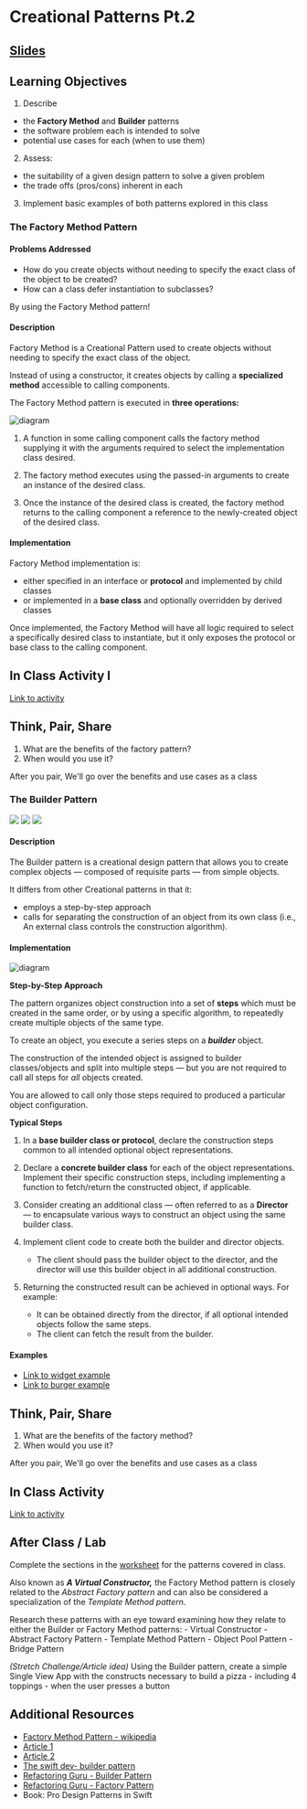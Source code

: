 <!-- Run this slideshow via the following command: -->
<!-- reveal-md README.md -w -->


<!-- .slide: class="header" -->

# Creational Patterns Pt.2

## [Slides](https://make-school-courses.github.io/MOB-2.4-Advanced-Architectural-Patterns-in-iOS/Slides/02-Creational-PatternsPt.2/README.html ':ignore')

<!-- > -->

## Learning Objectives

1. Describe
- the **Factory Method** and **Builder** patterns
- the software problem each is intended to solve
- potential use cases for each (when to use them)

2. Assess:
- the suitability of a given design pattern to solve a given problem
- the trade offs (pros/cons) inherent in each

3. Implement basic examples of both patterns explored in this class

<!-- > -->

### The Factory Method Pattern

#### Problems Addressed

- How do you create objects without needing to specify the exact class of the object to be created?
- How can a class defer instantiation to subclasses?

By using the Factory Method pattern!

<!-- > -->

#### Description

Factory Method is a Creational Pattern used to create objects without needing to specify the exact class of the object.

Instead of using a constructor, it creates objects by calling a **specialized method** accessible to calling components.

<!-- > -->

The Factory Method pattern is executed in **three operations:**

![diagram](assets/factoryDiagram.png)

<!-- v -->

1. A function in some calling component calls the factory method supplying it with the arguments required to select the  implementation class desired.

<!-- v -->

2. The factory method executes using the passed-in arguments to create an instance of the desired class.

<!-- v -->

3. Once the instance of the desired class is created, the factory method returns to the calling component a reference to the newly-created object of the desired class.

<!-- > -->

#### Implementation

Factory Method implementation is:

- either specified in an interface or **protocol** and implemented by child classes
- or implemented in a **base class** and optionally overridden by derived classes

Once implemented, the Factory Method will have all logic required to select a specifically desired class to instantiate, but it only exposes the protocol or base class to the calling component.

<!-- > -->

## In Class Activity I

[Link to activity](https://github.com/Make-School-Courses/MOB-2.4-Advanced-Architectural-Patterns-in-iOS/blob/master/Lessons/02-Creational-PatternsPt.2/assignments/factory.md)

<!-- > -->

## Think, Pair, Share

1. What are the benefits of the factory pattern?
2. When would you use it?

After you pair, We'll go over the benefits and use cases as a class

<!--
#### Benefits
1. Factory Method pattern makes the codebase more flexible to add or remove new types.
2. It is simple to implement.
3. It is often combined with the Singleton and Object Pool patterns.

#### When to use

The goal of this pattern is to encapsulate a **thing** for which optional variations of that thing are needed.

Use it when there is a choice to be made between classes that implement a shared protocol or base class.

This pattern works when a calling component can rely on the existence of only one single base type
- __*do not*__ use it if there is no single common base class or shared protocol.

-->

<!-- > -->

### The Builder Pattern

<img src="https://refactoring.guru/images/patterns/diagrams/builder/problem1.png">

<!-- v -->

<img src="https://refactoring.guru/images/patterns/diagrams/builder/problem2.png">

<!-- v -->

<img src="https://refactoring.guru/images/patterns/diagrams/builder/solution1.png">

<!-- > -->

#### Description

The Builder pattern is a creational design pattern that allows you to create complex objects — composed of requisite parts — from simple objects.

It differs from other Creational patterns in that it:

- employs a step-by-step approach
- calls for separating the construction of an object from its own class (i.e., An external class controls the construction algorithm).

<!-- > -->

#### Implementation

![diagram](assets/builder.png)

<!-- > -->

**Step-by-Step Approach**

The pattern organizes object construction into a set of **steps** which must be created in the same order, or by using a specific algorithm, to repeatedly create multiple objects of the same type.

<!-- > -->

To create an object, you execute a series steps on a __*builder*__ object.

The construction of the intended object is assigned to builder classes/objects and split into multiple steps — but you are not required to call all steps for *all* objects created.

You are allowed to call only those steps required to produced a particular object configuration.

<!-- > -->

<!--
**External Builders**

The Builder pattern suggests that you extract the object construction code out of its own class and move it to separate objects called *builders.*

The construction of the intended object is assigned to builder classes/objects and split into multiple steps.

To create an object, you successively call builder methods on an instance of a builder class, which builds the final object step-by-step and returns it as its final step.
-->

<!-- > -->

**Typical Steps**

1. In a **base builder class or protocol**, declare the construction steps common to all intended optional object representations.

2. Declare a **concrete builder class** for each of the object representations. Implement their specific construction steps, including implementing a function to fetch/return the constructed object, if applicable.

3. Consider creating an additional class — often referred to as a **Director** — to encapsulate various ways to construct an object using the same builder class.

<!-- > -->

4. Implement client code to create both the builder and director objects.
    - The client should pass the builder object to the director, and the director will use this builder object in all additional construction.

5. Returning the constructed result can be achieved in optional ways. For example:
    - It can be obtained directly from the director,  if all optional intended objects follow the same steps.
    - The client can fetch the result from the builder.

<!-- > -->

#### Examples

- [Link to widget example](assignments/widget.md)
- [Link to burger example](assignments/burgerExample.md)

<!-- > -->

## Think, Pair, Share

1. What are the benefits of the factory method?
2. When would you use it?

After you pair, We'll go over the benefits and use cases as a class

<!--
#### Benefits
This pattern allows you to produce different types and representations of an object using the same construction code.

Builder can use one of the other patterns — including Singleton or Bridge — to provide the logic that decides which object gets built.

Builder is one of the top design patterns used in iOS development (along with Singleton and Factory Method)

#### When to use (problems addressed)

Use the Builder pattern when…
- you need to compose complex objects
- you want to avoid having a constructor with too many parameters (difficult to work with)
- your code needs different versions of a specific object

**iOS Example**
What if you want to create a view controller which creates a custom view based on the user’s selection of key criteria such as:

- Region
- Gender
- Age
- Personal Interests
- etc.

...and then present a *different* view based on each of the choices the user selects?

Builder facilitates this architecture nicely!

-->

<!-- > -->

## In Class Activity

[Link to activity](https://github.com/Make-School-Courses/MOB-2.4-Advanced-Architectural-Patterns-in-iOS/blob/master/Lessons/02-Creational-PatternsPt.2/assignments/builder.md)

<!-- > -->

## After Class / Lab

Complete the sections in the [worksheet](https://docs.google.com/document/d/11jRhbMQfxqDy3SP-Xs_EnWUnuwcwX3QFvNYnRbVvwWo/edit?usp=sharing) for the patterns covered in class.

Also known as __*A Virtual Constructor,*__ the Factory Method pattern is closely related to the *Abstract Factory pattern* and can also be considered a specialization of the *Template Method pattern.*

Research these patterns with an eye toward examining how they relate to either the Builder or Factory Method patterns:
    - Virtual Constructor
    - Abstract Factory Pattern
    - Template Method Pattern
    - Object Pool Pattern
    - Bridge Pattern

<!-- > -->

*(Stretch Challenge/Article idea)* Using the Builder pattern, create a simple Single View App with the constructs necessary to build a pizza -  including 4 toppings - when the user presses a button

<!-- > -->

## Additional Resources

- [Factory Method Pattern - wikipedia](https://en.wikipedia.org/wiki/Factory_method_pattern)
- [Article 1](https://en.wikipedia.org/wiki/Builder_pattern)</br>
- [Article 2](https://www.geeksforgeeks.org/builder-design-pattern/)</br>
- [The swift dev- builder pattern](https://theswiftdev.com/swift-builder-design-pattern/)
- [Refactoring Guru - Builder Pattern](https://refactoring.guru/design-patterns/builder)
- [Refactoring Guru - Factory Pattern](https://refactoring.guru/design-patterns/factory-method)
- Book: Pro Design Patterns in Swift
